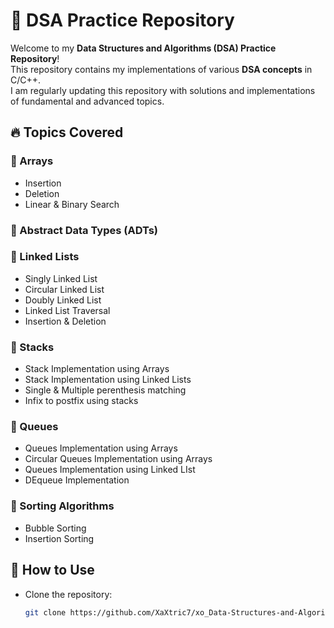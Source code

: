 # 🚀 DSA Practice Repository

Welcome to my **Data Structures and Algorithms (DSA) Practice Repository**!  
This repository contains my implementations of various **DSA concepts** in C/C++.  
I am regularly updating this repository with solutions and implementations of fundamental and advanced topics.

## 🔥 Topics Covered

### 📌 Arrays

- Insertion
- Deletion
- Linear & Binary Search

### 📌 Abstract Data Types (ADTs)

### 📌 Linked Lists

- Singly Linked List
- Circular Linked List
- Doubly Linked List
- Linked List Traversal
- Insertion & Deletion

### 📌 Stacks

- Stack Implementation using Arrays
- Stack Implementation using Linked Lists
- Single & Multiple perenthesis matching
- Infix to postfix using stacks

### 📌 Queues

- Queues Implementation using Arrays
- Circular Queues Implementation using Arrays
- Queues Implementation using Linked LIst
- DEqueue Implementation

### 📌 Sorting Algorithms

- Bubble Sorting
- Insertion Sorting

## 📜 How to Use

- Clone the repository:
  ```sh
  git clone https://github.com/XaXtric7/xo_Data-Structures-and-Algorithms.git
  ```

